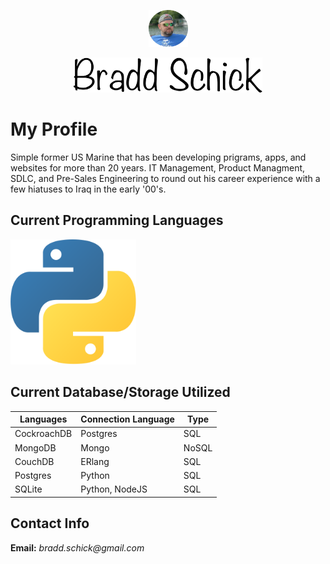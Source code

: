 <p align="center"><img width=12.5% src="https://github.com/braddschick/braddschick/blob/master/images/me-irl.png"></p>
<p align="center"><img width=60% src="https://github.com/braddschick/braddschick/blob/master/images/braddschick.png"></p>

# My Profile

  Simple former US Marine that has been developing prigrams, apps, and websites for more than 20 years. IT Management, Product Managment, SDLC, and Pre-Sales Engineering to round out his career experience with a few hiatuses to Iraq in the early '00's.

## Current Programming Languages

<a href="python.org" target="blank"><img height="200" src="https://github.com/braddschick/braddschick/blob/master/images/python.png" /></a>


<!-- |Languages|Frameworks|Methodologies|
|---|---|---|
|TypeScript | VueJS | Agile *Certified*|
|JavaScript | Electron | Scrum *Certified*|
|Python 2.x/3.x | NodeJS | SAfE *Certified*|
|Go 1.x | Flask | |
|HTML 5 | Google Material Design | |
|.NET Core | NPM/Yarn | |
|.NET Windows | MVC/P | |
|#bash | | | -->

## Current Database/Storage Utilized

|Languages|Connection Language|Type|
|---|---|---|
|CockroachDB | Postgres | SQL|
|MongoDB | Mongo | NoSQL|
|CouchDB | ERlang | SQL|
|Postgres | Python | SQL|
|SQLite | Python, NodeJS | SQL|

## Contact Info

__Email:__ _bradd.schick@gmail.com_
